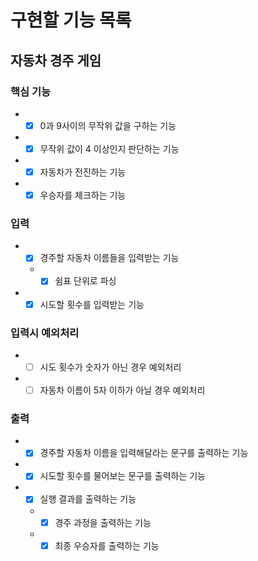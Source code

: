 # 구현할 기능 목록

## 자동차 경주 게임
### 핵심 기능
- +[x] 0과 9사이의 무작위 값을 구하는 기능  
- +[x] 무작위 값이 4 이상인지 판단하는 기능  
- +[x] 자동차가 전진하는 기능
- +[x] 우승자를 체크하는 기능  

### 입력
- +[x] 경주할 자동차 이름들을 입력받는 기능  
  - +[x] 쉼표 단위로 파싱  
- +[x] 시도할 횟수를 입력받는 기능  

### 입력시 예외처리
- +[ ] 시도 횟수가 숫자가 아닌 경우 예외처리  
- +[ ] 자동차 이름이 5자 이하가 아닐 경우 예외처리  

### 출력
- +[x] 경주할 자동차 이름을 입력해달라는 문구를 출력하는 기능  
- +[x] 시도할 횟수를 물어보는 문구를 출력하는 기능  
- +[x] 실행 결과를 출력하는 기능  
  - +[x] 경주 과정을 출력하는 기능  
  - +[x] 최종 우승자를 출력하는 기능  
